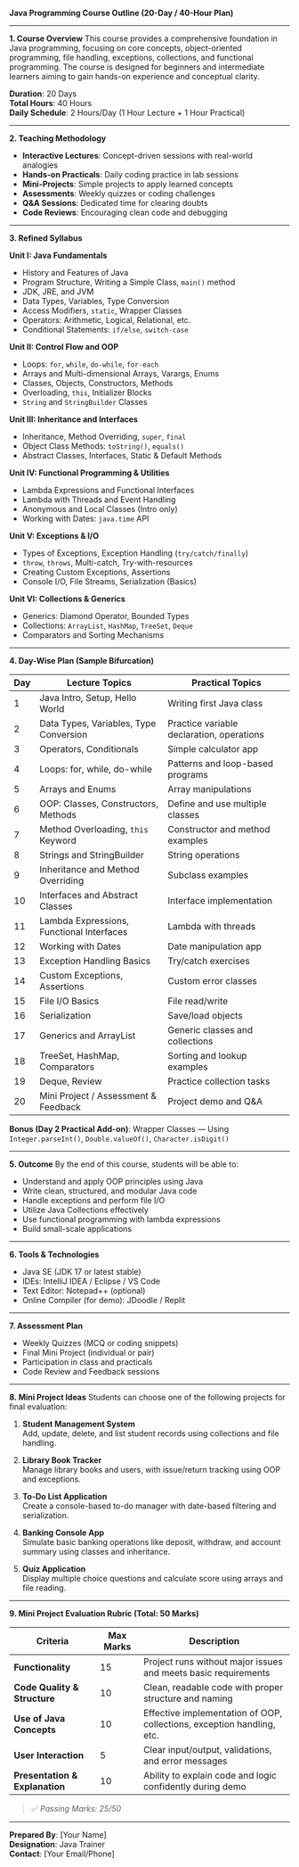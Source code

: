 **Java Programming Course Outline (20-Day / 40-Hour Plan)**

---

**1. Course Overview**
This course provides a comprehensive foundation in Java programming, focusing on core concepts, object-oriented programming, file handling, exceptions, collections, and functional programming. The course is designed for beginners and intermediate learners aiming to gain hands-on experience and conceptual clarity.

**Duration**: 20 Days  
**Total Hours**: 40 Hours  
**Daily Schedule**: 2 Hours/Day (1 Hour Lecture + 1 Hour Practical)

---

**2. Teaching Methodology**
- **Interactive Lectures**: Concept-driven sessions with real-world analogies
- **Hands-on Practicals**: Daily coding practice in lab sessions
- **Mini-Projects**: Simple projects to apply learned concepts
- **Assessments**: Weekly quizzes or coding challenges
- **Q&A Sessions**: Dedicated time for clearing doubts
- **Code Reviews**: Encouraging clean code and debugging

---

**3. Refined Syllabus**

**Unit I: Java Fundamentals**
- History and Features of Java
- Program Structure, Writing a Simple Class, `main()` method
- JDK, JRE, and JVM
- Data Types, Variables, Type Conversion
- Access Modifiers, `static`, Wrapper Classes
- Operators: Arithmetic, Logical, Relational, etc.
- Conditional Statements: `if/else`, `switch-case`

**Unit II: Control Flow and OOP**
- Loops: `for`, `while`, `do-while`, `for-each`
- Arrays and Multi-dimensional Arrays, Varargs, Enums
- Classes, Objects, Constructors, Methods
- Overloading, `this`, Initializer Blocks
- `String` and `StringBuilder` Classes

**Unit III: Inheritance and Interfaces**
- Inheritance, Method Overriding, `super`, `final`
- Object Class Methods: `toString()`, `equals()`
- Abstract Classes, Interfaces, Static & Default Methods

**Unit IV: Functional Programming & Utilities**
- Lambda Expressions and Functional Interfaces
- Lambda with Threads and Event Handling
- Anonymous and Local Classes (Intro only)
- Working with Dates: `java.time` API

**Unit V: Exceptions & I/O**
- Types of Exceptions, Exception Handling (`try/catch/finally`)
- `throw`, `throws`, Multi-catch, Try-with-resources
- Creating Custom Exceptions, Assertions
- Console I/O, File Streams, Serialization (Basics)

**Unit VI: Collections & Generics**
- Generics: Diamond Operator, Bounded Types
- Collections: `ArrayList`, `HashMap`, `TreeSet`, `Deque`
- Comparators and Sorting Mechanisms

---

**4. Day-Wise Plan (Sample Bifurcation)**

| Day | Lecture Topics                             | Practical Topics                                  |
|-----|--------------------------------------------|--------------------------------------------------|
| 1   | Java Intro, Setup, Hello World             | Writing first Java class                        |
| 2   | Data Types, Variables, Type Conversion     | Practice variable declaration, operations       |
| 3   | Operators, Conditionals                    | Simple calculator app                           |
| 4   | Loops: for, while, do-while                | Patterns and loop-based programs                |
| 5   | Arrays and Enums                           | Array manipulations                             |
| 6   | OOP: Classes, Constructors, Methods        | Define and use multiple classes                 |
| 7   | Method Overloading, `this` Keyword         | Constructor and method examples                 |
| 8   | Strings and StringBuilder                  | String operations                               |
| 9   | Inheritance and Method Overriding          | Subclass examples                               |
| 10  | Interfaces and Abstract Classes            | Interface implementation                        |
| 11  | Lambda Expressions, Functional Interfaces  | Lambda with threads                             |
| 12  | Working with Dates                         | Date manipulation app                           |
| 13  | Exception Handling Basics                  | Try/catch exercises                             |
| 14  | Custom Exceptions, Assertions              | Custom error classes                            |
| 15  | File I/O Basics                            | File read/write                                 |
| 16  | Serialization                              | Save/load objects                               |
| 17  | Generics and ArrayList                     | Generic classes and collections                 |
| 18  | TreeSet, HashMap, Comparators              | Sorting and lookup examples                     |
| 19  | Deque, Review                              | Practice collection tasks                       |
| 20  | Mini Project / Assessment & Feedback       | Project demo and Q&A                            |

**Bonus (Day 2 Practical Add-on)**: Wrapper Classes — Using `Integer.parseInt()`, `Double.valueOf()`, `Character.isDigit()`

---

**5. Outcome**
By the end of this course, students will be able to:
- Understand and apply OOP principles using Java
- Write clean, structured, and modular Java code
- Handle exceptions and perform file I/O
- Utilize Java Collections effectively
- Use functional programming with lambda expressions
- Build small-scale applications

---

**6. Tools & Technologies**
- Java SE (JDK 17 or latest stable)
- IDEs: IntelliJ IDEA / Eclipse / VS Code
- Text Editor: Notepad++ (optional)
- Online Compiler (for demo): JDoodle / Replit

---

**7. Assessment Plan**
- Weekly Quizzes (MCQ or coding snippets)
- Final Mini Project (individual or pair)
- Participation in class and practicals
- Code Review and Feedback sessions

---

**8. Mini Project Ideas**
Students can choose one of the following projects for final evaluation:

1. **Student Management System**  
   Add, update, delete, and list student records using collections and file handling.

2. **Library Book Tracker**  
   Manage library books and users, with issue/return tracking using OOP and exceptions.

3. **To-Do List Application**  
   Create a console-based to-do manager with date-based filtering and serialization.

4. **Banking Console App**  
   Simulate basic banking operations like deposit, withdraw, and account summary using classes and inheritance.

5. **Quiz Application**  
   Display multiple choice questions and calculate score using arrays and file reading.

---

**9. Mini Project Evaluation Rubric (Total: 50 Marks)**

| Criteria                          | Max Marks | Description                                                                 |
|----------------------------------|-----------|-----------------------------------------------------------------------------|
| **Functionality**                | 15        | Project runs without major issues and meets basic requirements              |
| **Code Quality & Structure**     | 10        | Clean, readable code with proper structure and naming                      |
| **Use of Java Concepts**         | 10        | Effective implementation of OOP, collections, exception handling, etc.     |
| **User Interaction**             | 5         | Clear input/output, validations, and error messages                        |
| **Presentation & Explanation**   | 10        | Ability to explain code and logic confidently during demo                  |

> ✅ *Passing Marks: 25/50*

---

**Prepared By**: [Your Name]  
**Designation**: Java Trainer  
**Contact**: [Your Email/Phone]

